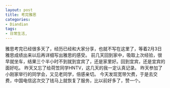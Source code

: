```yaml
---
layout: post
title: 考完雅思
categories:
- Diandian
tags:
- 日常生活, 
---
```

雅思考完已经很多天了，经历已经和大家分享，也就不写在这里了，等着2月3日雅思成绩出来以后再详细写出雅思的感受。 前几天回到家中，吸取上次经验，很早就坐车，结果三个半小时不到就到宜宾了，还是家里好。回到宜宾，还是宜宾的面好吃。 昨天又忘了给荷笠同学HNTV，这几天的我一定认真记录。 昨天参加了小刚家举行的同学会，又见老同学，倍感亲切。 今天发现宽带欠费，于是去交费，中国电信这次交了钱马上就恢复了服务，比以前好多了，赞一个。